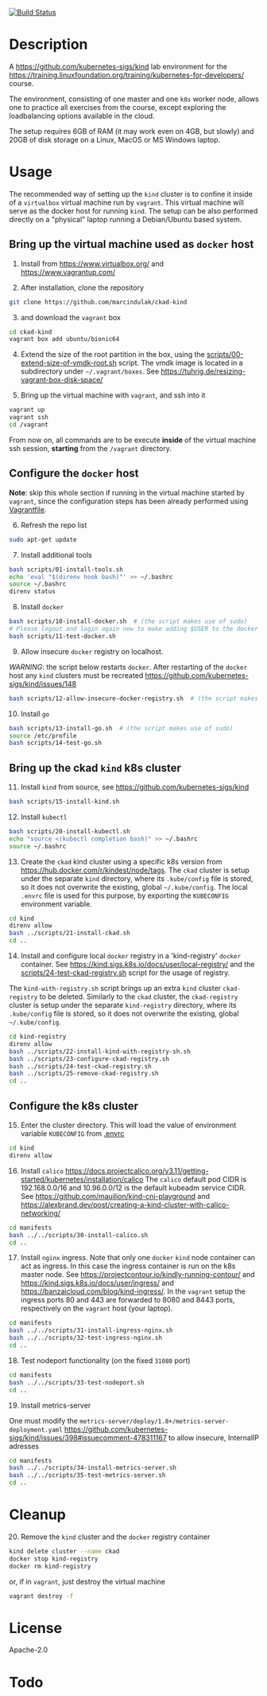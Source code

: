 [![Build Status](https://travis-ci.org/marcindulak/ckad-kind.svg?branch=master)](https://travis-ci.org/marcindulak/ckad-kind)

# Description

A https://github.com/kubernetes-sigs/kind lab environment for the https://training.linuxfoundation.org/training/kubernetes-for-developers/ course.

The environment, consisting of one master and one `k8s` worker node,
allows one to practice all exercises from the course,
except exploring the loadbalancing options available in the cloud.

The setup requires 6GB of RAM (it may work even on 4GB, but slowly) and
20GB of disk storage on a Linux, MacOS or MS Windows laptop.


# Usage

The recommended way of setting up the `kind` cluster is to confine it inside
of a `virtualbox` virtual machine run by `vagrant`.
This virtual machine will serve as the docker host for running `kind`.
The setup can be also performed directly on a "physical" laptop running a Debian/Ubuntu based system.


## Bring up the virtual machine used as `docker` host

1. Install from https://www.virtualbox.org/ and https://www.vagrantup.com/

2. After installation, clone the repository

```sh
git clone https://github.com/marcindulak/ckad-kind
```

3. and download the `vagrant` box

```sh
cd ckad-kind
vagrant box add ubuntu/bionic64
```

4. Extend the size of the root partition in the box, using the [scripts/00-extend-size-of-vmdk-root.sh](scripts/00-extend-size-of-vmdk-root.sh) script.
The vmdk image is located in a subdirectory under `~/.vagrant/boxes`. See https://tuhrig.de/resizing-vagrant-box-disk-space/

5. Bring up the virtual machine with `vagrant`, and ssh into it

```sh
vagrant up
vagrant ssh
cd /vagrant
```

From now on, all commands are to be execute **inside** of the virtual machine ssh session,
**starting** from the `/vagrant` directory.


## Configure the `docker` host

**Note**: skip this whole section if running in the virtual machine started by `vagrant`,
since the configuration steps has been already performed using [Vagrantfile](Vagrantfile).

6. Refresh the repo list

```sh
sudo apt-get update
```

7. Install additional tools

```sh
bash scripts/01-install-tools.sh
echo 'eval "$(direnv hook bash)"' >> ~/.bashrc
source ~/.bashrc
direnv status
```

8. Install `docker`

```sh
bash scripts/10-install-docker.sh  # (the script makes use of sudo)
# Please logout and login again now to make adding $USER to the docker group effective
bash scripts/11-test-docker.sh
```

9. Allow insecure `docker` registry on localhost.

*WARNING*: the script below restarts `docker`.
After restarting of the `docker` host any `kind` clusters must be recreated
https://github.com/kubernetes-sigs/kind/issues/148


```sh
bash scripts/12-allow-insecure-docker-registry.sh  # (the script makes use of sudo)
```

10. Install `go`

```sh
bash scripts/13-install-go.sh  # (the script makes use of sudo)
source /etc/profile
bash scripts/14-test-go.sh
```


## Bring up the ckad `kind` k8s cluster

11. Install `kind` from source, see https://github.com/kubernetes-sigs/kind

```sh
bash scripts/15-install-kind.sh
```

12. Install `kubectl`

```sh
bash scripts/20-install-kubectl.sh
echo "source <(kubectl completion bash)" >> ~/.bashrc
source ~/.bashrc
```

13. Create the `ckad` kind cluster using a specific k8s version from https://hub.docker.com/r/kindest/node/tags.
The `ckad` cluster is setup under the separate `kind` directory,
where its `.kube/config` file is stored, so it does not overwrite the existing, global `~/.kube/config`.
The local `.envrc` file is used for this purpose, by exporting the `KUBECONFIG` environment variable.

```sh
cd kind
direnv allow
bash ../scripts/21-install-ckad.sh
cd ..
```

14. Install and configure local `docker` registry in a 'kind-registry' `docker` container.
See https://kind.sigs.k8s.io/docs/user/local-registry/ and
the [scripts/24-test-ckad-registry.sh](scripts/24-test-ckad-registry.sh) script for the usage of registry.

The `kind-with-registry.sh` script brings up an extra `kind` cluster `ckad-registry` to be deleted.
Similarly to the `ckad` cluster, the `ckad-registry` cluster is setup under the separate `kind-registry` directory,
where its `.kube/config` file is stored, so it does not overwrite the existing, global `~/.kube/config`.

```sh
cd kind-registry
direnv allow
bash ../scripts/22-install-kind-with-registry-sh.sh
bash ../scripts/23-configure-ckad-registry.sh
bash ../scripts/24-test-ckad-registry.sh
bash ../scripts/25-remove-ckad-registry.sh
cd ..
```

## Configure the k8s cluster

15. Enter the cluster directory. This will load the value of environment variable `KUBECONFIG` from [.envrc](kind/.envrc)

```sh
cd kind
direnv allow
```

16. Install `calico` https://docs.projectcalico.org/v3.11/getting-started/kubernetes/installation/calico
The `calico` default pod CIDR is 192.168.0.0/16 and 10.96.0.0/12 is the default kubeadm service CIDR.
See https://github.com/mauilion/kind-cni-playground and
https://alexbrand.dev/post/creating-a-kind-cluster-with-calico-networking/

```sh
cd manifests
bash ../../scripts/30-install-calico.sh
cd ..
```

17. Install `nginx` ingress. Note that only one `docker` `kind` node container can act as ingress.
In this case the ingress container is run on the k8s master node.
See  https://projectcontour.io/kindly-running-contour/ and
https://kind.sigs.k8s.io/docs/user/ingress/ and https://banzaicloud.com/blog/kind-ingress/.
In the `vagrant` setup the ingress ports 80 and 443 are forwarded to
8080 and 8443 ports, respectively on the `vagrant` host (your laptop).

```sh
cd manifests
bash ../../scripts/31-install-ingress-nginx.sh
bash ../../scripts/32-test-ingress-nginx.sh
cd ..
```

18. Test nodeport functionality (on the fixed `31080` port)

```sh
cd manifests
bash ../../scripts/33-test-nodeport.sh
cd ..
```

19. Install metrics-server

One must modify the `metrics-server/deploy/1.8+/metrics-server-deployment.yaml`
https://github.com/kubernetes-sigs/kind/issues/398#issuecomment-478311167
to allow insecure, InternalIP adresses

```sh
cd manifests
bash ../../scripts/34-install-metrics-server.sh
bash ../../scripts/35-test-metrics-server.sh
cd ..
```


# Cleanup

20. Remove the `kind` cluster and the `docker` registry container

```sh
kind delete cluster --name ckad
docker stop kind-registry
docker rm kind-registry
```

or, if in `vagrant`, just destroy the virtual machine

```sh
vagrant destroy -f
```


# License

Apache-2.0


# Todo
